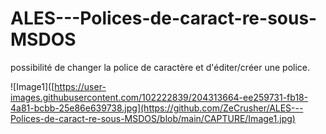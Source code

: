 # ALES---Polices-de-caract-re-sous-MSDOS
possibilité de changer la police de caractère et d'éditer/créer une police.


![Image1]([https://user-images.githubusercontent.com/102222839/204313664-ee259731-fb18-4a81-bcbb-25e86e639738.jpg](https://github.com/ZeCrusher/ALES---Polices-de-caract-re-sous-MSDOS/blob/main/CAPTURE/Image1.jpg)
